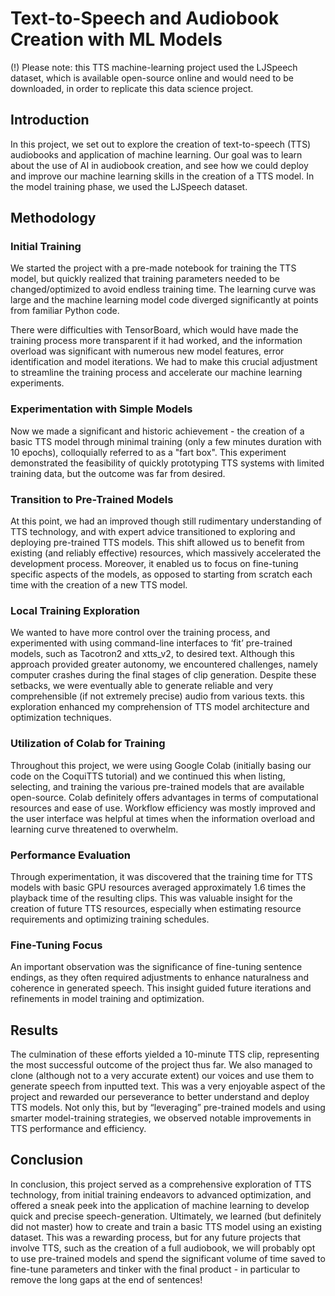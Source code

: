 # Text-to-Speech and Audiobook Creation with ML Models

(!) Please note: this TTS machine-learning project used the LJSpeech dataset, which is available open-source online and would need to be downloaded, in order to replicate this data science project.

## Introduction

In this project, we set out to explore the creation of text-to-speech (TTS) audiobooks and application of machine learning. Our goal was to learn about the use of AI in audiobook creation, and see how we could deploy and improve our machine learning skills in the creation of a TTS model. In the model training phase, we used the LJSpeech dataset.

## Methodology

### Initial Training

We started the project with a pre-made notebook for training the TTS model, but quickly realized that training parameters needed to be changed/optimized to avoid endless training time. The learning curve was large and the machine learning model code diverged significantly at points from familiar Python code.

There were difficulties with TensorBoard, which would have made the training process more transparent if it had worked, and the information overload was significant with numerous new model features, error identification and model iterations. We had to make this crucial adjustment to streamline the training process and accelerate our machine learning experiments.

### Experimentation with Simple Models

Now we made a significant and historic achievement - the creation of a basic TTS model through minimal training (only a few minutes duration with 10 epochs), colloquially referred to as a "fart box". This experiment demonstrated the feasibility of quickly prototyping TTS systems with limited training data, but the outcome was far from desired.  

### Transition to Pre-Trained Models

At this point, we had an improved though still rudimentary understanding of TTS technology, and with expert advice transitioned to exploring and deploying pre-trained TTS models. This shift allowed us to benefit from existing (and reliably effective) resources, which massively accelerated the development process. Moreover, it enabled us to focus on fine-tuning specific aspects of the models, as opposed to starting from scratch each time with the creation of a new TTS model.

### Local Training Exploration

We wanted to have more control over the training process, and experimented with using command-line interfaces to ‘fit’ pre-trained models, such as Tacotron2 and xtts_v2, to desired text. Although this approach provided greater autonomy, we encountered challenges, namely computer crashes during the final stages of clip generation. Despite these setbacks, we were eventually able to generate reliable and very comprehensible (if not extremely precise) audio from various texts. this exploration enhanced my comprehension of TTS model architecture and optimization techniques.

### Utilization of Colab for Training

Throughout this project, we were using Google Colab (initially basing our code on the CoquiTTS tutorial) and we continued this when listing, selecting, and training the various pre-trained models that are available open-source. Colab definitely offers advantages in terms of computational resources and ease of use. Workflow efficiency was mostly improved and the user interface was helpful at times when the information overload and learning curve threatened to overwhelm.


### Performance Evaluation

Through experimentation, it was discovered that the training time for TTS models with basic GPU resources averaged approximately 1.6 times the playback time of the resulting clips. This was valuable insight for the creation of future TTS resources, especially when estimating resource requirements and optimizing training schedules.

### Fine-Tuning Focus

An important observation was the significance of fine-tuning sentence endings, as they often required adjustments to enhance naturalness and coherence in generated speech. This insight guided future iterations and refinements in model training and optimization.

## Results

The culmination of these efforts yielded a 10-minute TTS clip, representing the most successful outcome of the project thus far. We also managed to clone (although not to a very accurate extent) our voices and use them to generate speech from inputted text. This was a very enjoyable aspect of the project and rewarded our perseverance to better understand and deploy TTS models. Not only this, but by “leveraging” pre-trained models and using smarter model-training strategies, we observed notable improvements in TTS performance and efficiency.

## Conclusion

In conclusion, this project served as a comprehensive exploration of TTS technology, from initial training endeavors to advanced optimization, and offered a sneak peek into the application of machine learning to develop quick and precise speech-generation. Ultimately, we learned (but definitely did not master) how to create and train a basic TTS model using an existing dataset. This was a rewarding process, but for any future projects that involve TTS, such as the creation of a full audiobook, we will probably opt to use pre-trained models and spend the significant volume of time saved to fine-tune parameters and tinker with the final product - in particular to remove the long gaps at the end of sentences!
